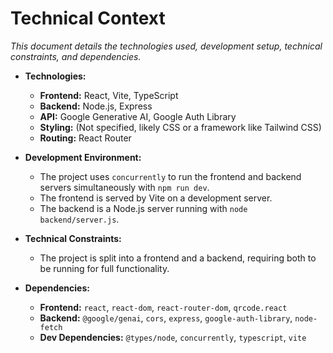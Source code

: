 # Technical Context

*This document details the technologies used, development setup, technical constraints, and dependencies.*

- **Technologies:**
  - **Frontend:** React, Vite, TypeScript
  - **Backend:** Node.js, Express
  - **API:** Google Generative AI, Google Auth Library
  - **Styling:** (Not specified, likely CSS or a framework like Tailwind CSS)
  - **Routing:** React Router

- **Development Environment:**
  - The project uses `concurrently` to run the frontend and backend servers simultaneously with `npm run dev`.
  - The frontend is served by Vite on a development server.
  - The backend is a Node.js server running with `node backend/server.js`.

- **Technical Constraints:**
  - The project is split into a frontend and a backend, requiring both to be running for full functionality.

- **Dependencies:**
  - **Frontend:** `react`, `react-dom`, `react-router-dom`, `qrcode.react`
  - **Backend:** `@google/genai`, `cors`, `express`, `google-auth-library`, `node-fetch`
  - **Dev Dependencies:** `@types/node`, `concurrently`, `typescript`, `vite`
